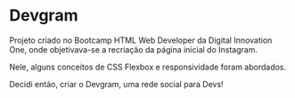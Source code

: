 # Devgram

Projeto criado no Bootcamp HTML Web Developer da Digital Innovation One, onde objetivava-se a
recriação da página inicial do Instagram.

Nele, alguns conceitos de CSS Flexbox e responsividade foram abordados.

Decidi então, criar o Devgram, uma rede social para Devs!
